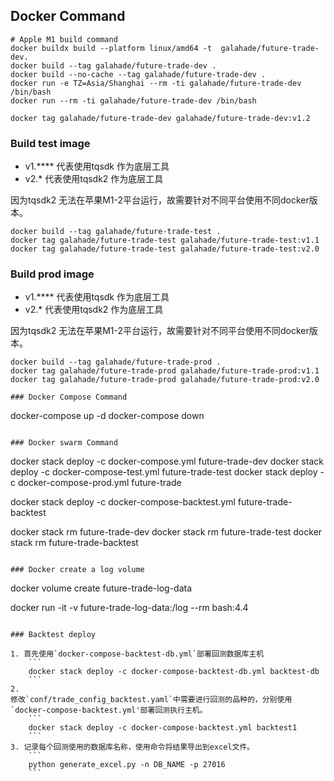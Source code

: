 ## Docker Command

```
# Apple M1 build command
docker buildx build --platform linux/amd64 -t  galahade/future-trade-dev.
docker build --tag galahade/future-trade-dev .
docker build --no-cache --tag galahade/future-trade-dev .
docker run -e TZ=Asia/Shanghai --rm -ti galahade/future-trade-dev /bin/bash
docker run --rm -ti galahade/future-trade-dev /bin/bash

docker tag galahade/future-trade-dev galahade/future-trade-dev:v1.2
```
### Build test image

* v1.**** 代表使用tqsdk 作为底层工具
* v2.* 代表使用tqsdk2 作为底层工具

因为tqsdk2 无法在苹果M1-2平台运行，故需要针对不同平台使用不同docker版本。
```
docker build --tag galahade/future-trade-test .
docker tag galahade/future-trade-test galahade/future-trade-test:v1.1
docker tag galahade/future-trade-test galahade/future-trade-test:v2.0
```

### Build prod image

* v1.**** 代表使用tqsdk 作为底层工具
* v2.* 代表使用tqsdk2 作为底层工具

因为tqsdk2 无法在苹果M1-2平台运行，故需要针对不同平台使用不同docker版本。
```
docker build --tag galahade/future-trade-prod .
docker tag galahade/future-trade-prod galahade/future-trade-prod:v1.1
docker tag galahade/future-trade-prod galahade/future-trade-prod:v2.0

### Docker Compose Command

```
docker-compose up -d
docker-compose down
```

### Docker swarm Command

```
docker stack deploy -c docker-compose.yml future-trade-dev
docker stack deploy -c docker-compose-test.yml future-trade-test
docker stack deploy -c docker-compose-prod.yml future-trade

docker stack deploy -c docker-compose-backtest.yml future-trade-backtest

docker stack rm future-trade-dev
docker stack rm future-trade-test
docker stack rm future-trade-backtest
```

### Docker create a log volume

```
docker volume create future-trade-log-data

docker run -it -v future-trade-log-data:/log --rm bash:4.4

```

### Backtest deploy

1. 首先使用`docker-compose-backtest-db.yml`部署回测数据库主机
    ```
    docker stack deploy -c docker-compose-backtest-db.yml backtest-db
    ```
2.
修改`conf/trade_config_backtest.yaml`中需要进行回测的品种的，分别使用`docker-compose-backtest.yml'部署回测执行主机。
    ```
    docker stack deploy -c docker-compose-backtest.yml backtest1
    ```
3. 记录每个回测使用的数据库名称，使用命令将结果导出到excel文件。
    ```
    python generate_excel.py -n DB_NAME -p 27016
    ```
